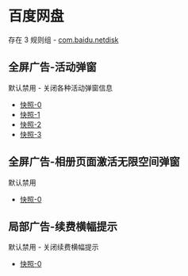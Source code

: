 # 百度网盘

存在 3 规则组 - [com.baidu.netdisk](/src/apps/com.baidu.netdisk.ts)

## 全屏广告-活动弹窗

默认禁用 - 关闭各种活动弹窗信息

- [快照-0](https://i.gkd.li/import/12642505)
- [快照-1](https://i.gkd.li/import/12923937)
- [快照-2](https://i.gkd.li/import/13806852)
- [快照-3](https://i.gkd.li/import/12783106)

## 全屏广告-相册页面激活无限空间弹窗

默认禁用

- [快照-0](https://i.gkd.li/import/12648987)

## 局部广告-续费横幅提示

默认禁用 - 关闭续费横幅提示

- [快照-0](https://i.gkd.li/import/12924036)
